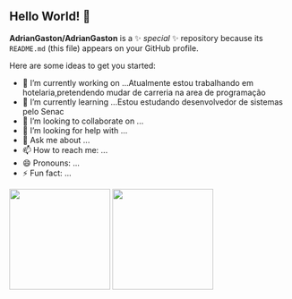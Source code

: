 ## Hello World! 👋

**AdrianGaston/AdrianGaston** is a ✨ _special_ ✨ repository because its `README.md` (this file) appears on your GitHub profile.

Here are some ideas to get you started:

- 🔭 I’m currently working on ...Atualmente estou trabalhando em hotelaria,pretendendo mudar de carreria na area de programação
- 🎒 I’m currently learning ...Estou estudando desenvolvedor de sistemas pelo Senac
- 👯 I’m looking to collaborate on ...
- 🤔 I’m looking for help with ...
- 💬 Ask me about ...
- 📫 How to reach me: ...
- 😄 Pronouns: ...
- ⚡ Fun fact: ...
<div>
  <img height="180em" src="https://github-readme-stats.vercel.app/api?username=adriangaston&show_icons=true&theme=dark&include_all_commits=true&count_private=true" />
  <img height="180em" src="https://github-readme-stats.vercel.app/api/top-langs/?username=adriangaston&layout=compact&langs_count=16&theme=dark" />
</div>

